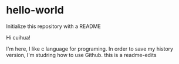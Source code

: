 # hello-world
Initialize this repository with a README

Hi cuihua!

I'm here, I like c language for programing. In order to save my history version, I'm studring how to use Github.
this is a readme-edits 

